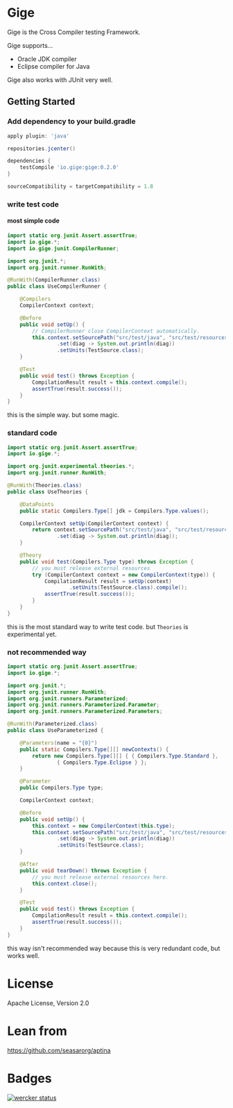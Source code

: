 # Gige

Gige is the Cross Compiler testing Framework.

Gige supports...

* Oracle JDK compiler
* Eclipse compiler for Java

Gige also works with JUnit very well.

## Getting Started

### Add dependency to your build.gradle

```groovy
apply plugin: 'java'

repositories.jcenter()

dependencies {
    testCompile 'io.gige:gige:0.2.0'
}

sourceCompatibility = targetCompatibility = 1.8
```

### write test code

#### most simple code

```java
import static org.junit.Assert.assertTrue;
import io.gige.*;
import io.gige.junit.CompilerRunner;

import org.junit.*;
import org.junit.runner.RunWith;

@RunWith(CompilerRunner.class)
public class UseCompilerRunner {

	@Compilers
	CompilerContext context;

	@Before
	public void setUp() {
		// CompilerRunner close CompilerContext automatically.
		this.context.setSourcePath("src/test/java", "src/test/resources")
				.set(diag -> System.out.println(diag))
				.setUnits(TestSource.class);
	}

	@Test
	public void test() throws Exception {
		CompilationResult result = this.context.compile();
		assertTrue(result.success());
	}
}
```
this is the simple way. but some magic.


### standard code

```java
import static org.junit.Assert.assertTrue;
import io.gige.*;

import org.junit.experimental.theories.*;
import org.junit.runner.RunWith;

@RunWith(Theories.class)
public class UseTheories {

	@DataPoints
	public static Compilers.Type[] jdk = Compilers.Type.values();

	CompilerContext setUp(CompilerContext context) {
		return context.setSourcePath("src/test/java", "src/test/resources")
				.set(diag -> System.out.println(diag));
	}

	@Theory
	public void test(Compilers.Type type) throws Exception {
		// you must release external resources
		try (CompilerContext context = new CompilerContext(type)) {
			CompilationResult result = setUp(context)
					.setUnits(TestSource.class).compile();
			assertTrue(result.success());
		}
	}
}
```
this is the most standard way to write test code.
but `Theories` is experimental yet.


### not recommended way

```java
import static org.junit.Assert.assertTrue;
import io.gige.*;

import org.junit.*;
import org.junit.runner.RunWith;
import org.junit.runners.Parameterized;
import org.junit.runners.Parameterized.Parameter;
import org.junit.runners.Parameterized.Parameters;

@RunWith(Parameterized.class)
public class UseParameterized {

	@Parameters(name = "{0}")
	public static Compilers.Type[][] newContexts() {
		return new Compilers.Type[][] { { Compilers.Type.Standard },
				{ Compilers.Type.Eclipse } };
	}

	@Parameter
	public Compilers.Type type;

	CompilerContext context;

	@Before
	public void setUp() {
		this.context = new CompilerContext(this.type);
		this.context.setSourcePath("src/test/java", "src/test/resources")
				.set(diag -> System.out.println(diag))
				.setUnits(TestSource.class);
	}

	@After
	public void tearDown() throws Exception {
		// you must release external resources here.
		this.context.close();
	}

	@Test
	public void test() throws Exception {
		CompilationResult result = this.context.compile();
		assertTrue(result.success());
	}
}
```

this way isn't recommended way because this is very redundant code, but works well.



# License

Apache License, Version 2.0

# Lean from

https://github.com/seasarorg/aptina

# Badges
[![wercker status](https://app.wercker.com/status/b61caeec2c22ee5147590de508904961/m "wercker status")](https://app.wercker.com/project/bykey/b61caeec2c22ee5147590de508904961)

